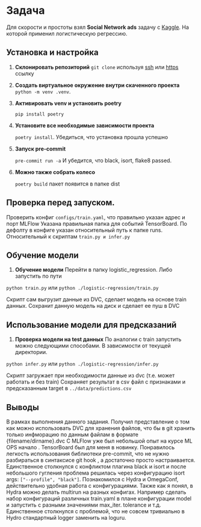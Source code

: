 # Задача

Для скорости и простоты взял **Social Network ads** задачу c
[Kaggle](https://www.kaggle.com/datasets/rakeshrau/social-network-ads).
На которой применил логистическую регрессию.

## Установка и настройка

1. **Склонировать репозиторий** `git clone` используя [ssh](git@github.com:13badkarma/mlops-project.git)
   или [https](https://github.com/13badkarma/mlops-project.git) ссылку

2. **Создать виртуальное окружение внутри скаченного проекта**
   `python -m venv .venv`.

3. **Активировать venv и установить poetry**

   `pip install poetry`

4. **Установите все необходимые зависимости проекта**

   `poetry install`. Убедиться, что установка прошла успешно

5. **Запуск pre-commit** 

    `pre-commit run -a` И убедится, что black, isort, flake8 passed. 

6. **Можно также собрать колесо**

    `poetry build` пакет появится в папке dist


## Проверка перед запуском.
Проверить конфиг `configs/train.yaml`, что правильно указан адрес и порт MLFlow
Указана правильная папка для событий TensorBoard. По дефолту в конфиге указан относительный
путь к папке runs. Относительный к скриптам `train.py и infer.py`


## Обучение модели

1. **Обучение модели** Перейти в папку logistic_regression. Либо запустить по пути

  `python train.py` или  `python ./logistic-regression/train.py`

Скрипт сам выгрузит  данные из DVC, сделает модель на основе train данных. Сохранит данную модель на диск
и сделает ее пуш в DVC

## Использование модели для предсказаний

1. **Проверка модели на test данных** По аналогии с train запустить можно следующими способами.
В зависимости от текущей директории. 

`python infer.py` или  `python ./logistic-regression/infer.py`

Скрипт загружает при необходимости данные из dvc (т.е. может работать и без train) 
Сохраняет результат в csv файл с признаками и предсказанным target в  `../data/predictions.csv`



## Выводы
В рамках выполнения данного задания. Получил представление о том как можно использовать DVC 
для хранения файлов, что бы в git хранить только инфморацию по данным файлам в формате
{filename/dirname}.dvc
C MLFlow уже был небольшой опыт на курсе ML OPS начало . TensorBoard был для меня в новинку.
Понравилось легкость использования библиотеки pre-commit, что не нужно разбираться в синтаксисе git hook
, а достаточно просто настраивается. Единственное столкнулся с конфликтом плагина black и isort 
и после небольшого гугления проблема решилась через конфигурацию isort
args: `["--profile", "black"]`. Познакомился с Hydra и OmegaConf, действительно удобная работа с конфигурациями.
Также как я понял, в Hydra можно делать multirun на разных конфигах. Например сделать набор конфигураций различных train.yaml
в плане конфигурации model и запустить с разными значениями max_iter. tolerance и т.д. 
Единственное столкнулся с проблемой, что не совсем тривиально в Hydro стандартный logger заменить на loguru. 



